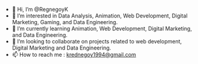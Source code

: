 - 👋 Hi, I’m @RegnegoyK
- 👀 I’m interested in Data Analysis, Animation, Web Development, Digital Marketing, Gaming, and Data Engineering.
- 🌱 I’m currently learning Animation, Web Development, Digital Marketing, and Data Engineering.
- 💞️ I’m looking to collaborate on projects related to web development, Digital Marketing and Data Engineering. 
- 📫 How to reach me : krednegoy1994@gmail.com

<!---
RegnegoyK/RegnegoyK is a ✨ special ✨ repository because its `README.md` (this file) appears on your GitHub profile.
You can click the Preview link to take a look at your changes.
--->
